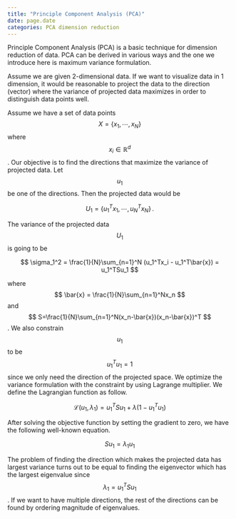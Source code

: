 ```yaml
---
title: "Principle Component Analysis (PCA)"
date: page.date
categories: PCA dimension reduction
---
```

Principle Component Analysis (PCA) is a basic technique for dimension reduction of data. PCA can be derived in various ways and the one we introduce here is maximum variance formulation. 

Assume we are given 2-dimensional data. If we want to visualize data in 1 dimension, it would be reasonable to project the data to the direction (vector) where the variance of projected data maximizes in order to distinguish data points well.

Assume we have a set of data points $$ X=\{x_1, \cdots, x_N\} $$ where $$ x_i \in \mathbb{R}^d $$. Our objective is to find the directions that maximize the variance of projected data. Let $$ u_1 $$ be one of the directions. Then the projected data would be

$$ U_1 = \{u_1^Tx_1, \cdots, u_N^Tx_N\} \,. $$

The variance of the projected data $$ U_1 $$ is going to be

$$ \sigma_1^2 = \frac{1}{N}\sum_{n=1}^N (u_1^Tx_i - u_1^T\bar{x}) = u_1^TSu_1 $$

where $$ \bar{x} = \frac{1}{N}\sum_{n=1}^Nx_n $$ and $$ S=\frac{1}{N}\sum_{n=1}^N(x_n-\bar{x})(x_n-\bar{x})^T $$. We also constrain $$ u_1 $$ to be $$ u_1^Tu_1=1 $$ since we only need the direction of the projected space. We optimize the variance formulation with the constraint by using Lagrange multiplier. We define the Lagrangian function as follow.

$$ \mathcal{L}(u_1, \lambda_1) = u_1^TSu_1 + \lambda(1-u_1^Tu_1) $$

After solving the objective function by setting the gradient to zero, we have the following well-known equation.

$$ Su_1 = \lambda_1u_1 $$

The problem of finding the direction which makes the projected data has largest variance turns out to be equal to finding the eigenvector which has the largest eigenvalue since $$ \lambda_1 = u_1^TSu_1 $$. If we want to have multiple directions, the rest of the directions can be found by ordering magnitude of eigenvalues.


